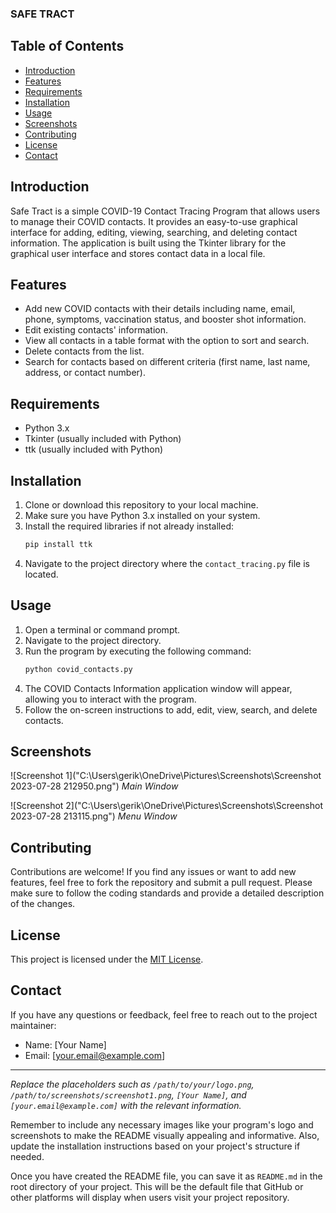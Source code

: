 ### SAFE TRACT

## Table of Contents

- [Introduction](#introduction)
- [Features](#features)
- [Requirements](#requirements)
- [Installation](#installation)
- [Usage](#usage)
- [Screenshots](#screenshots)
- [Contributing](#contributing)
- [License](#license)
- [Contact](#contact)

## Introduction

Safe Tract is a simple COVID-19 Contact Tracing Program that allows users to manage their COVID contacts. It provides an easy-to-use graphical interface for adding, editing, viewing, searching, and deleting contact information. The application is built using the Tkinter library for the graphical user interface and stores contact data in a local file.

## Features

- Add new COVID contacts with their details including name, email, phone, symptoms, vaccination status, and booster shot information.
- Edit existing contacts' information.
- View all contacts in a table format with the option to sort and search.
- Delete contacts from the list.
- Search for contacts based on different criteria (first name, last name, address, or contact number).

## Requirements

- Python 3.x
- Tkinter (usually included with Python)
- ttk (usually included with Python)

## Installation

1. Clone or download this repository to your local machine.
2. Make sure you have Python 3.x installed on your system.
3. Install the required libraries if not already installed:
   ```bash
   pip install ttk
   ```
4. Navigate to the project directory where the `contact_tracing.py` file is located.

## Usage

1. Open a terminal or command prompt.
2. Navigate to the project directory.
3. Run the program by executing the following command:
   ```bash
   python covid_contacts.py
   ```
4. The COVID Contacts Information application window will appear, allowing you to interact with the program.
5. Follow the on-screen instructions to add, edit, view, search, and delete contacts.

## Screenshots

![Screenshot 1]("C:\Users\gerik\OneDrive\Pictures\Screenshots\Screenshot 2023-07-28 212950.png")
*Main Window*

![Screenshot 2]("C:\Users\gerik\OneDrive\Pictures\Screenshots\Screenshot 2023-07-28 213115.png")
*Menu Window*

## Contributing

Contributions are welcome! If you find any issues or want to add new features, feel free to fork the repository and submit a pull request. Please make sure to follow the coding standards and provide a detailed description of the changes.

## License

This project is licensed under the [MIT License](LICENSE).

## Contact

If you have any questions or feedback, feel free to reach out to the project maintainer:

- Name: [Your Name]
- Email: [your.email@example.com]

---
_Replace the placeholders such as `/path/to/your/logo.png`, `/path/to/screenshots/screenshot1.png`, `[Your Name]`, and `[your.email@example.com]` with the relevant information._

Remember to include any necessary images like your program's logo and screenshots to make the README visually appealing and informative. Also, update the installation instructions based on your project's structure if needed.

Once you have created the README file, you can save it as `README.md` in the root directory of your project. This will be the default file that GitHub or other platforms will display when users visit your project repository.
